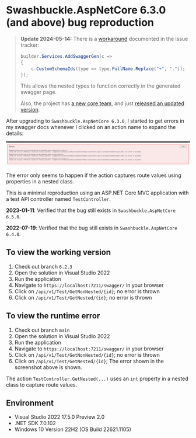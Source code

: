 # Swashbuckle.AspNetCore 6.3.0 (and above) bug reproduction

> **Update 2024-05-14:** There is a [workaround](https://github.com/domaindrivendev/Swashbuckle.AspNetCore/issues/2703) documented in the issue tracker:
> 
> ```csharp
> builder.Services.AddSwaggerGen(c =>
> {
>     c.CustomSchemaIds(type => type.FullName.Replace("+", "."));
> });
> ```
> 
> This allows the nested types to function correctly in the generated swagger page.
> 
> Also, the project has [a new core team](https://github.com/domaindrivendev/Swashbuckle.AspNetCore/discussions/2778), and just [released an updated version](https://github.com/domaindrivendev/Swashbuckle.AspNetCore/releases/tag/v6.6.1).


After upgrading to `Swashbuckle.AspNetCore 6.3.0`, I started to get errors in my swagger docs whenever I clicked on an action name to expand the details:

![Swagger Error](https://github.com/jonsagara/SwashbuckleAspNetCoreRepro/blob/main/swagger_error.png?raw=true)

The error only seems to happen if the action captures route values using properties in a nested class.

This is a minimal reproduction using an ASP.NET Core MVC application with a test API controller named `TestController`.

**2023-01-11**: Verified that the bug still exists in `Swashbuckle.AspNetCore 6.5.0`.

**2022-07-19**: Verified that the bug still exists in `Swashbuckle.AspNetCore 6.4.0`.

## To view the working version ##

1. Check out branch `6.2.3`
1. Open the solution in Visual Studio 2022
1. Run the application
1. Navigate to `https://localhost:7211/swagger/` in your browser
1. Click on `/api/v1/Test/GetNonNested/{id}`; no error is thrown
1. Click on `/api/v1/Test/GetNested/{id}`; no error is thrown

## To view the runtime error ##

1. Check out branch `main`
1. Open the solution in Visual Studio 2022
1. Run the application
1. Navigate to `https://localhost:7211/swagger/` in your browser
1. Click on `/api/v1/Test/GetNonNested/{id}`; no error is thrown
1. Click on `/api/v1/Test/GetNested/{id}`; The error shown in the screenshot above is shown.

The action `TestController.GetNested(...)` uses an `int` property in a nested class to capture route values.

## Environment ##

- Visual Studio 2022 17.5.0 Preview 2.0
- .NET SDK 7.0.102
- Windows 10 Version 22H2 (OS Build 22621.1105)
